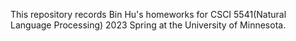 This repository records Bin Hu's homeworks for CSCI 5541(Natural Language Processing) 2023 Spring at the University of Minnesota.